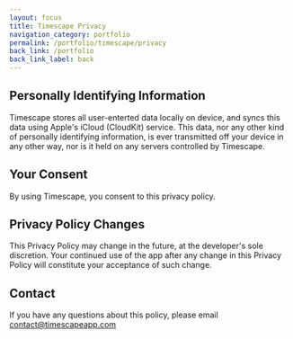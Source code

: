 ```yaml
---
layout: focus
title: Timescape Privacy
navigation_category: portfolio
permalink: /portfolio/timescape/privacy
back_link: /portfolio
back_link_label: back
---
```


<h2 class="text-2xl font-bold font-serif">Personally Identifying Information</h2>

<p>Timescape stores all user-enterted data locally on device, and syncs this data using Apple's iCloud (CloudKit) service. This data, nor any other kind of personally identifying information, is ever transmitted off your device in any other way, nor is it held on any servers controlled by Timescape.</p>

<h2 class="text-2xl font-bold font-serif">Your Consent</h2>

<p>By using Timescape, you consent to this privacy policy.</p>

<h2 class="text-2xl font-bold font-serif">Privacy Policy Changes</h2>

<p>This Privacy Policy may change in the future, at the developer's sole discretion. Your continued use of the app after any change in this Privacy Policy will constitute your acceptance of such change.</p>

<h2 class="text-2xl font-bold font-serif">Contact</h2>

<p>If you have any questions about this policy, please email <a href="mailto:contact@timescapeapp.com" class="underline">contact@timescapeapp.com</a></p>
